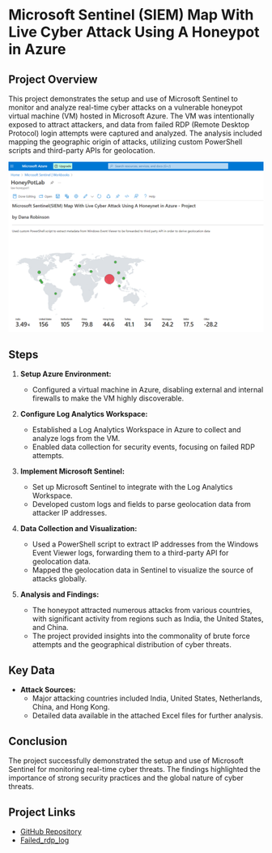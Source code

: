 # Microsoft Sentinel (SIEM) Map With Live Cyber Attack Using A Honeypot in Azure

## Project Overview

This project demonstrates the setup and use of Microsoft Sentinel to monitor and analyze real-time cyber attacks on a vulnerable honeypot virtual machine (VM) hosted in Microsoft Azure. The VM was intentionally exposed to attract attackers, and data from failed RDP (Remote Desktop Protocol) login attempts were captured and analyzed. The analysis included mapping the geographic origin of attacks, utilizing custom PowerShell scripts and third-party APIs for geolocation.

![Live Cyber Attack](https://github.com/danartech/Honeynet-Azure-Project/blob/main/Screenshot%202024-07-24%20174223.png)


## Steps

1. **Setup Azure Environment:**
   - Configured a virtual machine in Azure, disabling external and internal firewalls to make the VM highly discoverable.

2. **Configure Log Analytics Workspace:**
   - Established a Log Analytics Workspace in Azure to collect and analyze logs from the VM.
   - Enabled data collection for security events, focusing on failed RDP attempts.

3. **Implement Microsoft Sentinel:**
   - Set up Microsoft Sentinel to integrate with the Log Analytics Workspace.
   - Developed custom logs and fields to parse geolocation data from attacker IP addresses.

4. **Data Collection and Visualization:**
   - Used a PowerShell script to extract IP addresses from the Windows Event Viewer logs, forwarding them to a third-party API for geolocation data.
   - Mapped the geolocation data in Sentinel to visualize the source of attacks globally.

5. **Analysis and Findings:**
   - The honeypot attracted numerous attacks from various countries, with significant activity from regions such as India, the United States, and China.
   - The project provided insights into the commonality of brute force attempts and the geographical distribution of cyber threats.

## Key Data

- **Attack Sources:**
  - Major attacking countries included India, United States, Netherlands, China, and Hong Kong.
  - Detailed data available in the attached Excel files for further analysis.

## Conclusion

The project successfully demonstrated the setup and use of Microsoft Sentinel for monitoring real-time cyber threats. The findings highlighted the importance of strong security practices and the global nature of cyber threats.

## Project Links

- [GitHub Repository](https://github.com/danartech/Honeynet-Azure-Project)
- [Failed_rdp_log](https://github.com/danartech/Honeynet-Azure-Project/blob/main/failedrdp.log)

